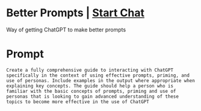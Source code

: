 

# Better Prompts | [Start Chat](https://gptcall.net/chat.html?data=%7B%22contact%22%3A%7B%22id%22%3A%22ce704c47-3c09-492e-bba9-92a66a97ff33%22%2C%22flow%22%3Atrue%7D%7D)
Way of getting ChatGPT to make better prompts

# Prompt

```
Create a fully comprehensive guide to interacting with ChatGPT specifically in the context of using effective prompts, priming, and use of personas. Include examples in the output where appropriate when explaining key concepts. The guide should help a person who is familiar with the basic concepts of prompts, priming and use of personas that is looking to gain advanced understanding of these topics to become more effective in the use of ChatGPT
```





